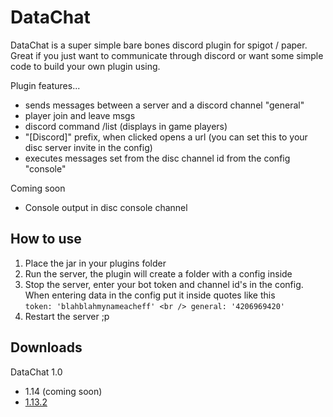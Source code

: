 # DataChat

DataChat is a super simple bare bones discord plugin for spigot / paper. Great if you just want to communicate through discord or want some simple code to build your own plugin using.

Plugin features... 
 - sends messages between a server and a discord channel "general"
 - player join and leave msgs
 - discord command /list (displays in game players)
 - "[Discord]" prefix, when clicked opens a url (you can set this to your disc server invite in the config) 
 - executes messages set from the disc channel id from the config "console"

Coming soon
 - Console output in disc console channel

## How to use

 1. Place the jar in your plugins folder 
 2. Run the server, the plugin will create a folder with a config inside
 3. Stop the server, enter your bot token and channel id's in the config. <br />
  When entering data in the config put it inside quotes like this <br />
  `token: 'blahblahmynameacheff' <br />
  general: '4206969420'`
 5. Restart the server ;p


## Downloads
DataChat 1.0
 - 1.14 (coming soon)
 - [1.13.2](https://www.dropbox.com/s/mmmqwc86j3n9ptu/DataChat-1.0.jar?dl=0)
